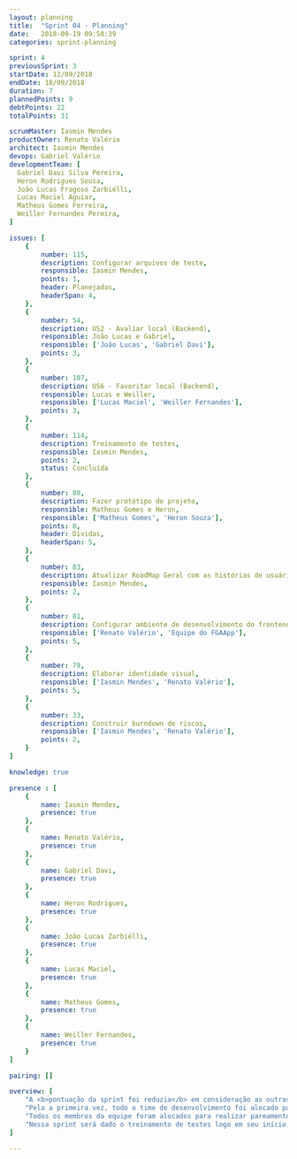 ```yaml
---
layout: planning
title:  "Sprint 04 - Planning"
date:   2018-09-19 09:50:39
categories: sprint-planning

sprint: 4
previousSprint: 3
startDate: 12/09/2018
endDate: 18/09/2018
duration: 7
plannedPoints: 9
debtPoints: 22
totalPoints: 31

scrumMaster: Iasmin Mendes
productOwner: Renato Valério
architect: Iasmin Mendes
devops: Gabriel Valério
developmentTeam: [
  Gabriel Davi Silva Pereira,
  Heron Rodrigues Sousa,
  João Lucas Fragoso Zarbiélli,
  Lucas Maciel Aguiar,
  Matheus Gomes Ferreira,
  Weiller Fernandes Pereira,
]

issues: [
    {
        number: 115,
        description: Configurar arquivos de teste,
        responsible: Iasmin Mendes,
        points: 1,
        header: Planejadas,
        headerSpan: 4,
    },
    {
        number: 54,
        description: US2 - Avaliar local (Backend),
        responsible: João Lucas e Gabriel,
        responsible: ['João Lucas', 'Gabriel Davi'],
        points: 3,
    },
    {
        number: 107,
        description: US6 - Favoritar local (Backend),
        responsible: Lucas e Weiller,
        responsible: ['Lucas Maciel', 'Weiller Fernandes'],
        points: 3,
    },
    {
        number: 114,
        description: Treinamento de testes,
        responsible: Iasmin Mendes,
        points: 2,
        status: Concluída
    },
    {
        number: 80,
        description: Fazer protótipo do projeto,
        responsible: Matheus Gomes e Heron,
        responsible: ['Matheus Gomes', 'Heron Souza'],
        points: 8,
        header: Dividas,
        headerSpan: 5,
    },
    {
        number: 83,
        description: Atualizar RoadMap Geral com as histórias de usuário,
        responsible: Iasmin Mendes,
        points: 2,
    },
    {
        number: 81,
        description: Configurar ambiente de desenvolvimento do frontend,
        responsible: ['Renato Valério', 'Equipe do FGAApp'],
        points: 5,
    },
    {
        number: 79,
        description: Elaborar identidade visual,
        responsible: ['Iasmin Mendes', 'Renato Valério'],
        points: 5,
    },
    {
        number: 33,
        description: Construir burndown de riscos,
        responsible: ['Iasmin Mendes', 'Renato Valério'],
        points: 2,
    }
]

knowledge: true

presence : [
    {
        name: Iasmin Mendes,
        presence: true
    },
    {
        name: Renato Valério,
        presence: true
    },
    {
        name: Gabriel Davi,
        presence: true
    },
    {
        name: Heron Rodrigues,
        presence: true
    },
    {
        name: João Lucas Zarbiélli,
        presence: true
    },
    {
        name: Lucas Maciel,
        presence: true
    },
    {
        name: Matheus Gomes,
        presence: true
    },
    {
        name: Weiller Fernandes,
        presence: true
    }
]

pairing: []

overview: [
    "A <b>pontuação da sprint foi reduzia</b> em consideração as outras, levando em conta o velocity, a quantidade alta de débitos da sprint passada e a sobrecarga dos membros com provas de outras disciplinas.",
    "Pela a primeira vez, todo o time de desenvolvimento foi alocado para atividades que envolvem programação.",
    "Todos os membros da equipe foram alocados para realizar pareamento, inclusive os membros de EPS.",
    "Nessa sprint será dado o treinamento de testes logo em seu início, portanto, <b>todas as histórias a partir dessa sprint somente serão aceitas se implementadas com testes</b> e mantendo a cobertura igual ou superior a atual."
]

---
```

<!-- "Stand-ups nos dias que não nos vemos" -->
